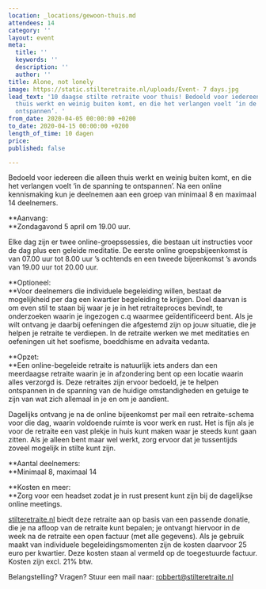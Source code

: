 ```yaml
---
location: _locations/gewoon-thuis.md
attendees: 14
category: ''
layout: event
meta:
  title: ''
  keywords: ''
  description: ''
  author: ''
title: Alone, not lonely
image: https://static.stilteretraite.nl/uploads/Event- 7 days.jpg
lead_text: '10 daagse stilte retraite voor thuis! Bedoeld voor iedereen die alleen
  thuis werkt en weinig buiten komt, en die het verlangen voelt ‘in de spanning te
  ontspannen’. '
from_date: 2020-04-05 00:00:00 +0200
to_date: 2020-04-15 00:00:00 +0200
length_of_time: 10 dagen
price: 
published: false

---
```

Bedoeld voor iedereen die alleen thuis werkt en weinig buiten komt, en die het verlangen voelt ‘in de spanning te ontspannen’. Na een online kennismaking kun je deelnemen aan een groep van minimaal 8 en maximaal 14 deelnemers.

**Aanvang:  
**Zondagavond 5 april om 19.00 uur.

Elke dag zijn er twee online-groepssessies, die bestaan uit instructies voor de dag plus een geleide meditatie. De eerste online groepsbijeenkomst is van 07.00 uur tot 8.00 uur ’s ochtends en een tweede bijeenkomst ’s avonds van 19.00 uur tot 20.00 uur.

**Optioneel:  
**Voor deelnemers die individuele begeleiding willen, bestaat de mogelijkheid per dag een kwartier begeleiding te krijgen. Doel daarvan is om even stil te staan bij waar je je in het retraiteproces bevindt, te onderzoeken waarin je ingezogen c.q waarmee geïdentificeerd bent. Als je wilt ontvang je daarbij oefeningen die afgestemd zijn op jouw situatie, die je helpen je retraite te verdiepen. In de retraite werken we met meditaties en oefeningen uit het soefisme, boeddhisme en advaita vedanta.

**Opzet:  
**Een online-begeleide retraite is natuurlijk iets anders dan een meerdaagse retraite waarin je in afzondering bent op een locatie waarin alles verzorgd is. Deze retraites zijn ervoor bedoeld, je te helpen ontspannen in de spanning van de huidige omstandigheden en getuige te zijn van wat zich allemaal in je en om je aandient.

Dagelijks ontvang je na de online bijeenkomst per mail een retraite-schema voor die dag, waarin voldoende ruimte is voor werk en rust. Het is fijn als je voor de retraite een vast plekje in huis kunt maken waar je steeds kunt gaan zitten. Als je alleen bent maar wel werkt, zorg ervoor dat je tussentijds zoveel mogelijk in stilte kunt zijn.

**Aantal deelnemers:  
**Minimaal 8, maximaal 14

**Kosten en meer:  
**Zorg voor een headset zodat je in rust present kunt zijn bij de dagelijkse online meetings.

[stilteretraite.nl](http://stilteretraite.nl/) biedt deze retraite aan op basis van een passende donatie, die je na afloop van de retraite kunt bepalen; je ontvangt hiervoor in de week na de retraite een open factuur (met alle gegevens). Als je gebruik maakt van individuele begeleidingsmomenten zijn de kosten daarvoor 25 euro per kwartier. Deze kosten staan al vermeld op de toegestuurde factuur. Kosten zijn excl. 21% btw.

Belangstelling? Vragen? Stuur een mail naar: [robbert@stilteretraite.nl](mailto:robbert@stilteretraite.nl)
